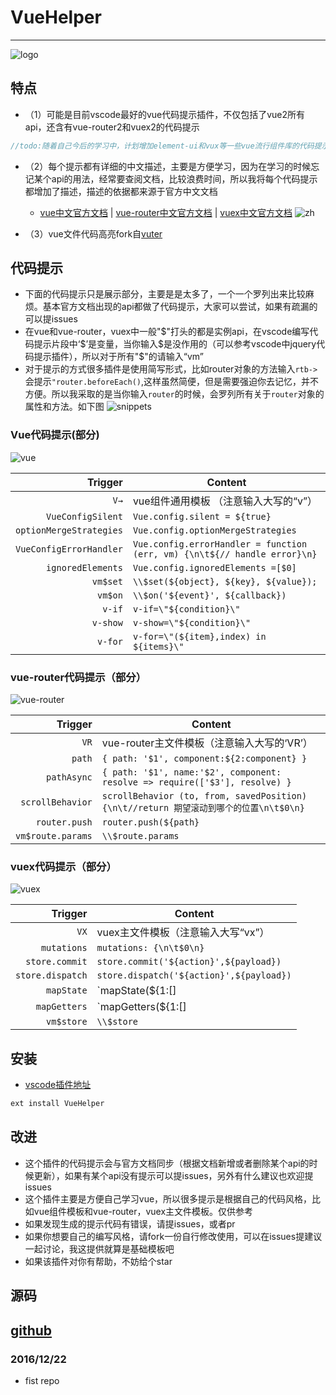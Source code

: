 # VueHelper
-------------------
 ![logo](./src/images/logo.jpg)



## 特点
- （1）可能是目前vscode最好的vue代码提示插件，不仅包括了vue2所有api，还含有vue-router2和vuex2的代码提示
```JavaScript
//todo:随着自己今后的学习中，计划增加element-ui和vux等一些vue流行组件库的代码提示
```
- （2）每个提示都有详细的中文描述，主要是方便学习，因为在学习的时候忘记某个api的用法，经常要查阅文档，比较浪费时间，所以我将每个代码提示都增加了描述，描述的依据都来源于官方中文文档
    - [vue中文官方文档](http://cn.vuejs.org/) | [vue-router中文官方文档](https://router.vuejs.org/zh-cn/) |  [vuex中文官方文档](https://vuex.vuejs.org/zh-cn/)
![zh](./src/images/zh.gif)

- （3）vue文件代码高亮fork自[vuter](https://github.com/octref/vetur)

## 代码提示
- 下面的代码提示只是展示部分，主要是是太多了，一个一个罗列出来比较麻烦。基本官方文档出现的api都做了代码提示，大家可以尝试，如果有疏漏的可以提issues
- 在vue和vue-router，vuex中一般"$"打头的都是实例api，在vscode编写代码提示片段中‘$’是变量，当你输入$是没作用的（可以参考vscode中jquery代码提示插件），所以对于所有"$"的请输入“vm”
- 对于提示的方式很多插件是使用简写形式，比如router对象的方法输入`rtb->`会提示`"router.beforeEach()`,这样虽然简便，但是需要强迫你去记忆，并不方便。所以我采取的是当你输入`router`的时候，会罗列所有关于`router`对象的属性和方法。如下图
![snippets](./src/images/snippets.gif)

### Vue代码提示(部分)

![vue](./src/images/vue.gif)

| Trigger  | Content |
| -------: | ------- |
| `V→`   | vue组件通用模板 （注意输入大写的“v”）|
| `VueConfigSilent`   |  `Vue.config.silent = ${true}` |
| `optionMergeStrategies`   |  `Vue.config.optionMergeStrategies` |
| `VueConfigErrorHandler`   | `Vue.config.errorHandler = function (err, vm) {\n\t${// handle error}\n}` |
| `ignoredElements`   |  `Vue.config.ignoredElements =[$0]` |
| `vm$set`   | `\\$set(${object}, ${key}, ${value});` |
| `vm$on`   |  `\\$on('${event}', ${callback})` |
| `v-if`   |  `v-if=\"${condition}\"` |
| `v-show`   | `v-show=\"${condition}\"` |
| `v-for`   |  `v-for=\"(${item},index) in ${items}\"` |

### vue-router代码提示（部分）

![vue-router](./src/images/vuerouter.gif)

| Trigger  | Content |
| -------: | ------- |
| `VR`   | vue-router主文件模板（注意输入大写的‘VR’） |
| `path`   |  `{ path: '$1', component:${2:component} }` |
| `pathAsync`   | `{ path: '$1', name:'$2', component: resolve => require(['$3'], resolve) }` |
| `scrollBehavior`   | `scrollBehavior (to, from, savedPosition){\n\t//return 期望滚动到哪个的位置\n\t$0\n}` |
| `router.push`   | `router.push(${path}` |
| `vm$route.params`   | `\\$route.params` |

### vuex代码提示（部分）

![vuex](./src/images/vuex.gif)

| Trigger  | Content |
| -------: | ------- |
| `VX`   | vuex主文件模板（注意输入大写“vx”） |
| `mutations`   | `mutations: {\n\t$0\n}` |
| `store.commit`   | `store.commit('${action}',${payload})` |
| `store.dispatch`  |  `store.dispatch('${action}',${payload})` |
| `mapState`   | `mapState(${1:[]|{\\}})` |
| `mapGetters`   |  `mapGetters(${1:[]|{\\}})` |
| `vm$store`   | `\\$store` |

## 安装

* [vscode插件地址]()
```javascript
ext install VueHelper
```

## 改进

- 这个插件的代码提示会与官方文档同步（根据文档新增或者删除某个api的时候更新），如果有某个api没有提示可以提issues，另外有什么建议也欢迎提issues
- 这个插件主要是方便自己学习vue，所以很多提示是根据自己的代码风格，比如vue组件模板和vue-router，vuex主文件模板。仅供参考
- 如果发现生成的提示代码有错误，请提issues，或者pr
- 如果你想要自己的编写风格，请fork一份自行修改使用，可以在issues提建议一起讨论，我这提供就算是基础模板吧
- 如果该插件对你有帮助，不妨给个star

## 源码
[github](https://github.com/OYsun/vscode-VueHelper)
----------------------------------------------------------------------------------------------------------------------------

### 2016/12/22
- fist repo

